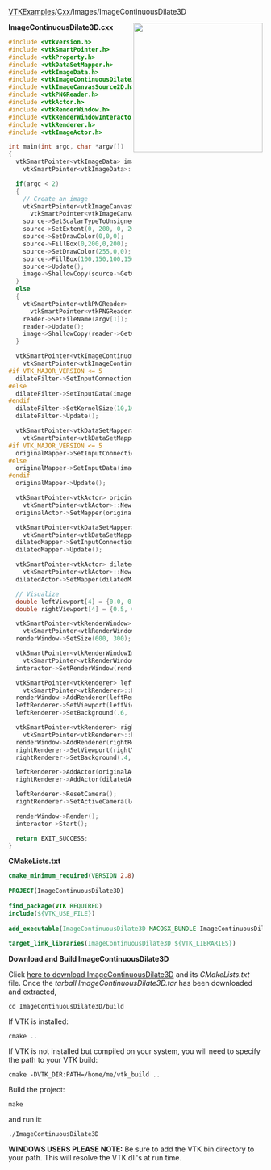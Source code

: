 [VTKExamples](/index/)/[Cxx](/Cxx)/Images/ImageContinuousDilate3D

<img align="right" src="https://github.com/lorensen/VTKExamples/blob/gh-pages/Testing/Baseline/Images/TestImageContinuousDilate3D.png?raw=true" width="256" />

**ImageContinuousDilate3D.cxx**
```c++
#include <vtkVersion.h>
#include <vtkSmartPointer.h>
#include <vtkProperty.h>
#include <vtkDataSetMapper.h>
#include <vtkImageData.h>
#include <vtkImageContinuousDilate3D.h>
#include <vtkImageCanvasSource2D.h>
#include <vtkPNGReader.h>
#include <vtkActor.h>
#include <vtkRenderWindow.h>
#include <vtkRenderWindowInteractor.h>
#include <vtkRenderer.h>
#include <vtkImageActor.h>

int main(int argc, char *argv[])
{
  vtkSmartPointer<vtkImageData> image =
    vtkSmartPointer<vtkImageData>::New();

  if(argc < 2)
  {
    // Create an image
    vtkSmartPointer<vtkImageCanvasSource2D> source =
      vtkSmartPointer<vtkImageCanvasSource2D>::New();
    source->SetScalarTypeToUnsignedChar();
    source->SetExtent(0, 200, 0, 200, 0, 0);
    source->SetDrawColor(0,0,0);
    source->FillBox(0,200,0,200);
    source->SetDrawColor(255,0,0);
    source->FillBox(100,150,100,150);
    source->Update();
    image->ShallowCopy(source->GetOutput());
  }
  else
  {
    vtkSmartPointer<vtkPNGReader> reader =
      vtkSmartPointer<vtkPNGReader>::New();
    reader->SetFileName(argv[1]);
    reader->Update();
    image->ShallowCopy(reader->GetOutput());
  }

  vtkSmartPointer<vtkImageContinuousDilate3D> dilateFilter =
    vtkSmartPointer<vtkImageContinuousDilate3D>::New();
#if VTK_MAJOR_VERSION <= 5
  dilateFilter->SetInputConnection(image->GetProducerPort());
#else
  dilateFilter->SetInputData(image);
#endif
  dilateFilter->SetKernelSize(10,10,1);
  dilateFilter->Update();

  vtkSmartPointer<vtkDataSetMapper> originalMapper =
    vtkSmartPointer<vtkDataSetMapper>::New();
#if VTK_MAJOR_VERSION <= 5
  originalMapper->SetInputConnection(image->GetProducerPort());
#else
  originalMapper->SetInputData(image);
#endif
  originalMapper->Update();

  vtkSmartPointer<vtkActor> originalActor =
    vtkSmartPointer<vtkActor>::New();
  originalActor->SetMapper(originalMapper);

  vtkSmartPointer<vtkDataSetMapper> dilatedMapper =
    vtkSmartPointer<vtkDataSetMapper>::New();
  dilatedMapper->SetInputConnection(dilateFilter->GetOutputPort());
  dilatedMapper->Update();

  vtkSmartPointer<vtkActor> dilatedActor =
    vtkSmartPointer<vtkActor>::New();
  dilatedActor->SetMapper(dilatedMapper);

  // Visualize
  double leftViewport[4] = {0.0, 0.0, 0.5, 1.0};
  double rightViewport[4] = {0.5, 0.0, 1.0, 1.0};

  vtkSmartPointer<vtkRenderWindow> renderWindow =
    vtkSmartPointer<vtkRenderWindow>::New();
  renderWindow->SetSize(600, 300);

  vtkSmartPointer<vtkRenderWindowInteractor> interactor =
    vtkSmartPointer<vtkRenderWindowInteractor>::New();
  interactor->SetRenderWindow(renderWindow);

  vtkSmartPointer<vtkRenderer> leftRenderer =
    vtkSmartPointer<vtkRenderer>::New();
  renderWindow->AddRenderer(leftRenderer);
  leftRenderer->SetViewport(leftViewport);
  leftRenderer->SetBackground(.6, .5, .4);

  vtkSmartPointer<vtkRenderer> rightRenderer =
    vtkSmartPointer<vtkRenderer>::New();
  renderWindow->AddRenderer(rightRenderer);
  rightRenderer->SetViewport(rightViewport);
  rightRenderer->SetBackground(.4, .5, .6);

  leftRenderer->AddActor(originalActor);
  rightRenderer->AddActor(dilatedActor);

  leftRenderer->ResetCamera();
  rightRenderer->SetActiveCamera(leftRenderer->GetActiveCamera());

  renderWindow->Render();
  interactor->Start();

  return EXIT_SUCCESS;
}
```
**CMakeLists.txt**
```cmake
cmake_minimum_required(VERSION 2.8)
 
PROJECT(ImageContinuousDilate3D)
 
find_package(VTK REQUIRED)
include(${VTK_USE_FILE})
 
add_executable(ImageContinuousDilate3D MACOSX_BUNDLE ImageContinuousDilate3D.cxx)
 
target_link_libraries(ImageContinuousDilate3D ${VTK_LIBRARIES})
```

**Download and Build ImageContinuousDilate3D**

Click [here to download ImageContinuousDilate3D](https://github.com/lorensen/VTKWikiExamplesTarballs/raw/master/ImageContinuousDilate3D.tar) and its *CMakeLists.txt* file.
Once the *tarball ImageContinuousDilate3D.tar* has been downloaded and extracted,
```
cd ImageContinuousDilate3D/build 
```
If VTK is installed:
```
cmake ..
```
If VTK is not installed but compiled on your system, you will need to specify the path to your VTK build:
```
cmake -DVTK_DIR:PATH=/home/me/vtk_build ..
```
Build the project:
```
make
```
and run it:
```
./ImageContinuousDilate3D
```
**WINDOWS USERS PLEASE NOTE:** Be sure to add the VTK bin directory to your path. This will resolve the VTK dll's at run time.

